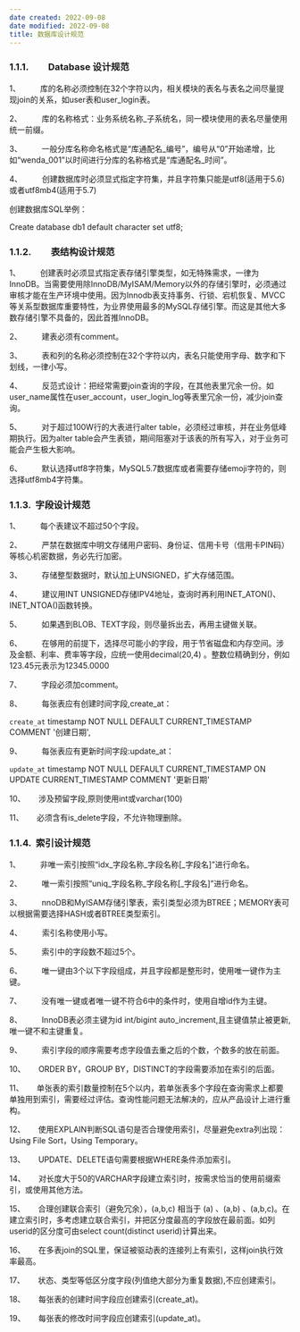 ```yaml
---
date created: 2022-09-08
date modified: 2022-09-08
title: 数据库设计规范
---
```


### 1.1.1.         Database 设计规范

1、         库的名称必须控制在32个字符以内，相关模块的表名与表名之间尽量提现join的关系，如user表和user_login表。

2、         库的名称格式：业务系统名称_子系统名，同一模块使用的表名尽量使用统一前缀。

3、         一般分库名称命名格式是“库通配名_编号”，编号从“0”开始递增，比如“wenda_001”以时间进行分库的名称格式是“库通配名_时间”。

4、         创建数据库时必须显式指定字符集，并且字符集只能是utf8(适用于5.6)或者utf8mb4(适用于5.7)

创建数据库SQL举例：

Create database db1 default character set utf8;

### 1.1.2.         表结构设计规范

1、         创建表时必须显式指定表存储引擎类型，如无特殊需求，一律为InnoDB。当需要使用除InnoDB/MyISAM/Memory以外的存储引擎时，必须通过审核才能在生产环境中使用。因为Innodb表支持事务、行锁、宕机恢复、MVCC等关系型数据库重要特性，为业界使用最多的MySQL存储引擎。而这是其他大多数存储引擎不具备的，因此首推InnoDB。

2、         建表必须有comment。

3、         表和列的名称必须控制在32个字符以内，表名只能使用字母、数字和下划线，一律小写。

4、         反范式设计：把经常需要join查询的字段，在其他表里冗余一份。如user_name属性在user_account，user_login_log等表里冗余一份，减少join查询。

5、         对于超过100W行的大表进行alter table，必须经过审核，并在业务低峰期执行。因为alter table会产生表锁，期间阻塞对于该表的所有写入，对于业务可能会产生极大影响。

6、         默认选择utf8字符集，MySQL5.7数据库或者需要存储emoji字符的，则选择utf8mb4字符集。

### 1.1.3.  字段设计规范

1、         每个表建议不超过50个字段。

2、         严禁在数据库中明文存储用户密码、身份证、信用卡号（信用卡PIN码）等核心机密数据，务必先行加密。

3、         存储整型数据时，默认加上UNSIGNED，扩大存储范围。

4、         建议用INT UNSIGNED存储IPV4地址，查询时再利用INET_ATON()、INET_NTOA()函数转换。

5、         如果遇到BLOB、TEXT字段，则尽量拆出去，再用主键做关联。

6、         在够用的前提下，选择尽可能小的字段，用于节省磁盘和内存空间。涉及金额、利率、费率等字段，应统一使用decimal(20,4) 。整数位精确到分，例如123.45元表示为12345.0000

7、         字段必须加comment。

8、         每张表应有创建时间字段,create_at：

`create_at` timestamp NOT NULL DEFAULT CURRENT_TIMESTAMP COMMENT '创建日期',

9、         每张表应有更新时间字段:update_at：

`update_at` timestamp NOT NULL DEFAULT CURRENT_TIMESTAMP ON UPDATE CURRENT_TIMESTAMP COMMENT '更新日期'

10、      涉及预留字段,原则使用int或varchar(100)

11、      必须含有is_delete字段，不允许物理删除。

### 1.1.4.  索引设计规范

1、         非唯一索引按照“idx_字段名称_字段名称[_字段名]”进行命名。

2、         唯一索引按照“uniq_字段名称_字段名称[_字段名]”进行命名。

3、         nnoDB和MyISAM存储引擎表，索引类型必须为BTREE；MEMORY表可以根据需要选择HASH或者BTREE类型索引。

4、         索引名称使用小写。

5、         索引中的字段数不超过5个。

6、         唯一键由3个以下字段组成，并且字段都是整形时，使用唯一键作为主键。

7、         没有唯一键或者唯一键不符合6中的条件时，使用自增id作为主键。

8、         InnoDB表必须主键为id int/bigint auto_increment,且主键值禁止被更新,唯一键不和主键重复。

9、         索引字段的顺序需要考虑字段值去重之后的个数，个数多的放在前面。

10、      ORDER BY，GROUP BY，DISTINCT的字段需要添加在索引的后面。

11、      单张表的索引数量控制在5个以内，若单张表多个字段在查询需求上都要单独用到索引，需要经过评估。查询性能问题无法解决的，应从产品设计上进行重构。

12、      使用EXPLAIN判断SQL语句是否合理使用索引，尽量避免extra列出现：Using File Sort，Using Temporary。

13、      UPDATE、DELETE语句需要根据WHERE条件添加索引。

14、      对长度大于50的VARCHAR字段建立索引时，按需求恰当的使用前缀索引，或使用其他方法。

15、      合理创建联合索引（避免冗余），(a,b,c) 相当于 (a) 、(a,b) 、(a,b,c)。在建立索引时，多考虑建立联合索引，并把区分度最高的字段放在最前面。如列userid的区分度可由select count(distinct userid)计算出来。

16、      在多表join的SQL里，保证被驱动表的连接列上有索引，这样join执行效率最高。

17、      状态、类型等低区分度字段(列值绝大部分为重复数据),不应创建索引。

18、      每张表的创建时间字段应创建索引(create_at)。

19、      每张表的修改时间字段应创建索引(update_at)。
